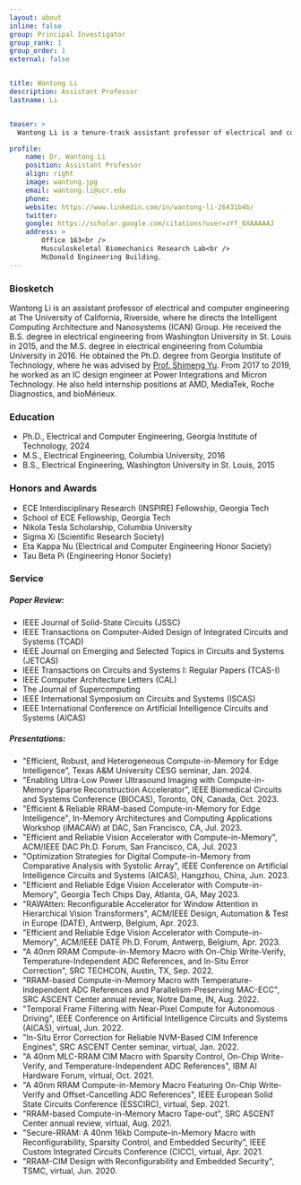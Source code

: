 ```yaml
---
layout: about
inline: false
group: Principal Investigator
group_rank: 1
group_order: 1
external: false


title: Wantong Li
description: Assistant Professor
lastname: Li


teaser: >
  Wantong Li is a tenure-track assistant professor of electrical and computer engineering at the University of California, Riverside. He directs the Intelligent Computing Architecture and Nanosystems (ICAN) Group. He received the Ph.D. degree from the Georgia Institute of Technology. His research interests span the areas of memory-centric computing, emerging logic and memory technologies, reliable and robust IC design, 2.5-D/3-D integrated nanosystems, and software-hardware co-design for edge AI.

profile:
    name: Dr. Wantong Li
    position: Assistant Professor
    align: right
    image: wantong.jpg
    email: wantong.li@ucr.edu
    phone: 
    website: https://www.linkedin.com/in/wantong-li-26431b4b/
    twitter: 
    google: https://scholar.google.com/citations?user=zYf_8XAAAAAJ
    address: >
        Office 163<br />
        Musculoskeletal Biomechanics Research Lab<br />
        McDonald Engineering Building.
---
```


### Biosketch
Wantong Li is an assistant professor of electrical and computer engineering at The University of California, Riverside, where he directs the Intelligent Computing Architecture and Nanosystems (ICAN) Group. He received the B.S. degree in electrical engineering from Washington University in St. Louis in 2015, and the M.S. degree in electrical engineering from Columbia University in 2016. He obtained the Ph.D. degree from Georgia Institute of Technology, where he was advised by [Prof. Shimeng Yu](https://shimeng.ece.gatech.edu/). From 2017 to 2019, he worked as an IC design engineer at Power Integrations and Micron Technology. He also held internship positions at AMD, MediaTek, Roche Diagnostics, and bioMérieux.

### Education
* Ph.D., Electrical and Computer Engineering, Georgia Institute of Technology, 2024
* M.S., Electrical Engineering, Columbia University, 2016
* B.S., Electrical Engineering, Washington University in St. Louis, 2015

### Honors and Awards
* ECE Interdisciplinary Research (INSPIRE) Fellowship, Georgia Tech
* School of ECE Fellowship, Georgia Tech
* Nikola Tesla Scholarship, Columbia University
* Sigma Xi (Scientific Research Society)
* Eta Kappa Nu (Electrical and Computer Engineering Honor Society)
* Tau Beta Pi (Engineering Honor Society)

### Service
##### Paper Review:
* IEEE Journal of Solid-State Circuits (JSSC)
* IEEE Transactions on Computer-Aided Design of Integrated Circuits and Systems (TCAD)
* IEEE Journal on Emerging and Selected Topics in Circuits and Systems (JETCAS)
* IEEE Transactions on Circuits and Systems I: Regular Papers (TCAS-I)
* IEEE Computer Architecture Letters (CAL)
* The Journal of Supercomputing
* IEEE International Symposium on Circuits and Systems (ISCAS)
* IEEE International Conference on Artificial Intelligence Circuits and Systems (AICAS)

##### Presentations:
* "Efficient, Robust, and Heterogeneous Compute-in-Memory for Edge Intelligence”, Texas A&M University CESG seminar, Jan. 2024.
* "Enabling Ultra-Low Power Ultrasound Imaging with Compute-in-Memory Sparse Reconstruction Accelerator", IEEE Biomedical Circuits and Systems Conference (BIOCAS), Toronto, ON, Canada, Oct. 2023.
* "Efficient & Reliable RRAM-based Compute-in-Memory for Edge Intelligence", In-Memory Architectures and Computing Applications Workshop (iMACAW) at DAC, San Francisco, CA, Jul. 2023.
* "Efficient and Reliable Vision Accelerator with Compute-in-Memory", ACM/IEEE DAC Ph.D. Forum, San Francisco, CA, Jul. 2023
* "Optimization Strategies for Digital Compute-in-Memory from Comparative Analysis with Systolic Array", IEEE Conference on Artificial Intelligence Circuits and Systems (AICAS), Hangzhou, China, Jun. 2023.
* "Efficient and Reliable Edge Vision Accelerator with Compute-in-Memory", Georgia Tech Chips Day, Atlanta, GA, May 2023.
* "RAWAtten: Reconfigurable Accelerator for Window Attention in Hierarchical Vision Transformers", ACM/IEEE Design, Automation & Test in Europe (DATE), Antwerp, Belgium, Apr. 2023.
* "Efficient and Reliable Edge Vision Accelerator with Compute-in-Memory", ACM/IEEE DATE Ph.D. Forum, Antwerp, Belgium, Apr. 2023.
* "A 40nm RRAM Compute-in-Memory Macro with On-Chip Write-Verify, Temperature-Independent ADC References, and In-Situ Error Correction", SRC TECHCON, Austin, TX, Sep. 2022.
* "RRAM-based Compute-in-Memory Macro with Temperature-Independent ADC References and Parallelism-Preserving MAC-ECC", SRC ASCENT Center annual review, Notre Dame, IN, Aug. 2022.
* "Temporal Frame Filtering with Near-Pixel Compute for Autonomous Driving", IEEE Conference on Artificial Intelligence Circuits and Systems (AICAS), virtual, Jun. 2022.
* "In-Situ Error Correction for Reliable NVM-Based CIM Inference Engines", SRC ASCENT Center seminar, virtual, Jan. 2022.
* "A 40nm MLC-RRAM CIM Macro with Sparsity Control, On-Chip Write-Verify, and Temperature-Independent ADC References", IBM AI Hardware Forum, virtual, Oct. 2021.
* "A 40nm RRAM Compute-in-Memory Macro Featuring On-Chip Write-Verify and Offset-Cancelling ADC References", IEEE European Solid State Circuits Conference (ESSCIRC), virtual, Sep. 2021.
* "RRAM-based Compute-in-Memory Macro Tape-out", SRC ASCENT Center annual review, virtual, Aug. 2021.
* "Secure-RRAM: A 40nm 16kb Compute-in-Memory Macro with Reconfigurability, Sparsity Control, and Embedded Security", IEEE Custom Integrated Circuits Conference (CICC), virtual, Apr. 2021.
* "RRAM-CIM Design with Reconfigurability and Embedded Security", TSMC, virtual, Jun. 2020.
